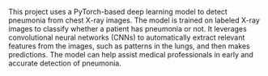 This project uses a PyTorch-based deep learning model to detect pneumonia from chest X-ray images. The model is trained on labeled X-ray images to classify whether a patient has pneumonia or not. It leverages convolutional neural networks (CNNs) to automatically extract relevant features from the images, such as patterns in the lungs, and then makes predictions. The model can help assist medical professionals in early and accurate detection of pneumonia.
